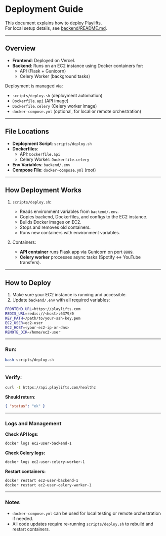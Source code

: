 # Deployment Guide

This document explains how to deploy Playlifts.  
For local setup details, see [backend/README.md](./backend/README.md).

---

## Overview
- **Frontend**: Deployed on Vercel.
- **Backend**: Runs on an EC2 instance using Docker containers for:
  - API (Flask + Gunicorn)
  - Celery Worker (background tasks)

Deployment is managed via:
- `scripts/deploy.sh` (deployment automation)
- `Dockerfile.api` (API image)
- `Dockerfile.celery` (Celery worker image)
- `docker-compose.yml` (optional, for local or remote orchestration)

---

## File Locations
- **Deployment Script**: `scripts/deploy.sh`
- **Dockerfiles**:
  - API: `Dockerfile.api`
  - Celery Worker: `Dockerfile.celery`
- **Env Variables**: `backend/.env`
- **Compose File**: `docker-compose.yml` (root)

---

## How Deployment Works
1. `scripts/deploy.sh`:
   - Reads environment variables from `backend/.env`.
   - Copies backend, Dockerfiles, and configs to the EC2 instance.
   - Builds Docker images on EC2.
   - Stops and removes old containers.
   - Runs new containers with environment variables.

2. Containers:
   - **API container** runs Flask app via Gunicorn on port `8889`.
   - **Celery worker** processes async tasks (Spotify ↔ YouTube transfers).

---

## How to Deploy
1. Make sure your EC2 instance is running and accessible.
2. Update `backend/.env` with all required variables:

```bash 
FRONTEND_URL=https://playlifts.com  
REDIS_URL=redis://<host>:6379/0  
KEY_PATH=/path/to/your-ssh-key.pem  
EC2_USER=ec2-user  
EC2_HOST=<your-ec2-ip-or-dns>  
REMOTE_DIR=/home/ec2-user  
```

---

### Run:
```bash
bash scripts/deploy.sh
```

---

### Verify:
```bash
curl -I https://api.playlifts.com/healthz
```

**Should return:**
```json
{ "status": "ok" }
```

---

### Logs and Management

**Check API logs:**
```bash
docker logs ec2-user-backend-1
```

**Check Celery logs:**
```bash
docker logs ec2-user-celery-worker-1
```

**Restart containers:**
```bash
docker restart ec2-user-backend-1
docker restart ec2-user-celery-worker-1
```

---

### Notes
- `docker-compose.yml` can be used for local testing or remote orchestration if needed.  
- All code updates require re-running `scripts/deploy.sh` to rebuild and restart containers.
